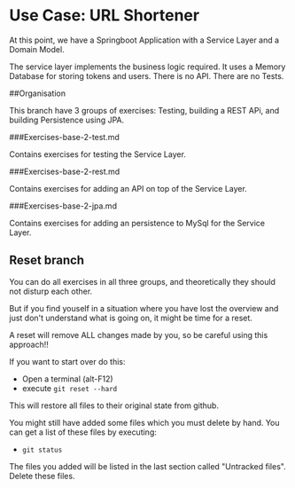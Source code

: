 # Use Case: URL Shortener

At this point, we have a Springboot Application with a Service Layer and a Domain Model.

The service layer implements the business logic required. It uses a Memory Database for storing tokens and users.
There is no API. There are no Tests.

##Organisation

This branch have 3 groups of exercises: Testing, building a REST APi, and building Persistence using JPA.

###Exercises-base-2-test.md

Contains exercises for testing the Service Layer.

###Exercises-base-2-rest.md

Contains exercises for adding an API on top of the Service Layer.

###Exercises-base-2-jpa.md

Contains exercises for adding an persistence to MySql for the Service Layer.


## Reset branch

You can do all exercises in all three groups, and theoretically they should not disturp each other.

But if you find youself in a situation where you have lost the overview and just don't understand what is going on,
it might be time for a reset.

A reset will remove ALL changes made by you, so be careful using this approach!!

If you want to start over do this:

- Open a terminal (alt-F12)
- execute `git reset --hard`

This will restore all files to their original state from github.

You might still have added some files which you must delete by hand. You can get a list of these files by executing:

- `git status`

The files you added will be listed in the last section called "Untracked files". Delete these files.